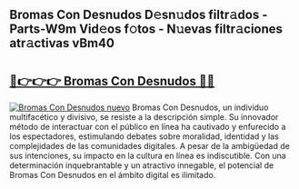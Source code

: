 ## Bromas Con Desnudos D𝚎sn𝚞dos filtr𝚊dos - Parts-W9m Vid𝚎os f𝚘tos - N𝚞evas filtr𝚊ciones atr𝚊ctivas vBm40

# <h2><a href="http://mb3vzxb.tromn.icu/?c=Bromas+Con+Desnudos">🔗👉👉👉 Bromas Con Desnudos 🔗🔗</a></h2>

[![Bromas Con Desnudos nuevo](https://i.imgur.com/pEAQMta.gif)](http://mb3vzxb.tromn.icu/?c=Bromas+Con+Desnudos)
Bromas Con Desnudos, un individuo multifacético y divisivo, se resiste a la descripción simple. Su innovador método de interactuar con el público en línea ha cautivado y enfurecido a los espectadores, estimulando debates sobre moralidad, identidad y las complejidades de las comunidades digitales. A pesar de la ambigüedad de sus intenciones, su impacto en la cultura en línea es indiscutible. Con una determinación inquebrantable y un atractivo innegable, el potencial de Bromas Con Desnudos en el ámbito digital es ilimitado.
